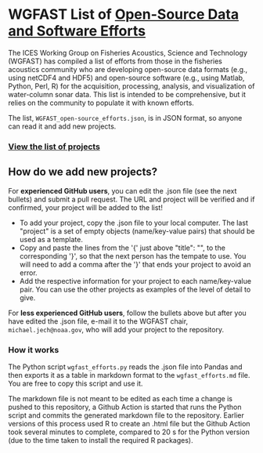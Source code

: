 # WGFAST List of [Open-Source Data and Software Efforts](https://github.com/ices-eg/wg_WGFAST/blob/master/Open-Source_Efforts/wgfast_efforts.md)


The ICES Working Group on Fisheries Acoustics, Science and Technology (WGFAST) has compiled a list of efforts from those in the fisheries acoustics community who are developing open-source data formats (e.g., using netCDF4 and HDF5) and open-source software (e.g., using Matlab, Python, Perl, R) for the acquisition, processing, analysis, and visualization of water-column sonar data. This list is intended to be comprehensive, but it relies on the community to populate it with known efforts.

The list, `WGFAST_open-source_efforts.json`, is in JSON format, so anyone can read it and add new projects.

### [View the list of projects](https://github.com/ices-eg/wg_WGFAST/blob/master/Open-Source_Efforts/wgfast_efforts.md)


## How do we add new projects?  
For **experienced GitHub users**, you can edit the .json file (see the next bullets) and submit a pull request. The URL and project will be verified and if confirmed, your project will be added to the list!  

- To add your project, copy the .json file to your local computer. The last "project" is a set of empty objects (name/key-value pairs) that should be used as a template. 
- Copy and paste the lines from the '{' just above "title": "", to the corresponding '}', so that the next person has the tempate to use. You will need to add a comma after the '}' that ends your project to avoid an error. 
- Add the respective information for your project to each name/key-value pair. You can use the other projects as examples of the level of detail to give.  

For **less experienced GitHub users**, follow the bullets above but after you have edited the .json file, e-mail it to the WGFAST chair, `michael.jech@noaa.gov`, who will add your project to the repository.


### How it works  
The Python script `wgfast_efforts.py` reads the .json file into Pandas and then exports it as a table in markdown format to the `wgfast_efforts.md` file. You are free to copy this script and use it.

The markdown file is not meant to be edited as each time a change is pushed to this repository, a Github Action is started that runs the Python script and commits the generated markdown file to the repository. Earlier versions of this process used R to create an .html file but the Github Action took several minutes to complete, compared to 20 s for the Python version (due to the time taken to install the required R packages).
